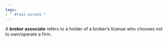 ```yaml
---
tags:
- " #real-estate "
---
```


A **broker associate** refers to a holder of a broker’s license who chooses not to own/operate a firm. <!--SR:!2023-09-13,8,250-->